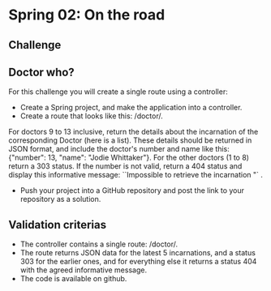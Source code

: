 # Spring 02: On the road

## Challenge
## Doctor who?

For this challenge you will create a single route using a controller:
- Create a Spring project, and make the application into a controller.
- Create a route that looks like this: /doctor/<incarnation number>.

For doctors 9 to 13 inclusive, return the details about the incarnation of the corresponding Doctor (here is a list). These details should be returned in JSON format, and include the doctor's number and name like this: {"number": 13, "name": "Jodie Whittaker"}. For the other doctors (1 to 8) return a 303 status. If the number is not valid, return a 404 status and display this informative message: ``Impossible to retrieve the incarnation <incarnation number>"` .

- Push your project into a GitHub repository and post the link to your repository as a solution.

## Validation criterias
- The controller contains a single route: /doctor/<incarnation number>.
- The route returns JSON data for the latest 5 incarnations, and a status 303 for the earlier ones, and for everything else it returns a status 404 with the agreed informative message.
- The code is available on github.
